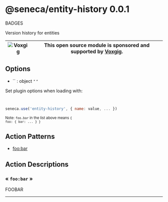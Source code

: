 # @seneca/entity-history 0.0.1

BADGES

<!--JOSTRACA-SLOT-START:shortdesc-->
Version history for entities
<!--JOSTRACA-SLOT-END:shortdesc-->

| ![Voxgig](https://www.voxgig.com/res/img/vgt01r.png) | This open source module is sponsored and supported by [Voxgig](https://www.voxgig.com). |
|---|---|


<!--START:options-->


## Options

* `` : object <i><small>"&nbsp;"</small></i>


Set plugin options when loading with:
```js


seneca.use('entity-history', { name: value, ... })


```


<small>Note: <code>foo.bar</code> in the list above means 
<code>{ foo: { bar: ... } }</code></small> 



<!--END:options-->

<!--START:action-list-->


## Action Patterns

* [foo:bar](#-foobar-)


<!--END:action-list-->

<!--START:action-desc-->


## Action Descriptions

### &laquo; `foo:bar` &raquo;

FOOBAR



----------


<!--END:action-desc-->


